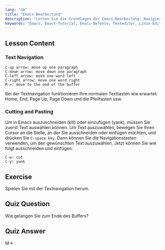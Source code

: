 ```yaml
---
lang: "de"
title: "Emacs-Bearbeitung"
description: "Lernen Sie die Grundlagen der Emacs-Bearbeitung: Navigieren Sie effizient durch Text, schneiden Sie ihn aus und fügen Sie ihn ein. Dieser anfängerfreundliche Leitfaden hilft Ihnen, die wesentlichen Emacs-Befehle für Linux zu beherrschen."
keywords: "Emacs, Emacs-Tutorial, Emacs-Befehle, Texteditor, Linux-Editor, Emacs-Navigation, Emacs für Anfänger, Emacs-Anleitung"
---
```


## Lesson Content

### Text Navigation

```
C-up arrow: move up one paragraph
C-down arrow: move down one paragraph
C-left arrow: move one word left
C-right arrow: move one word right
M->: move to the end of the buffer
```

Bei der Textnavigation funktionieren Ihre normalen Texttasten wie erwartet: Home, End, Page Up, Page Down und die Pfeiltasten usw.

### Cutting and Pasting

Um in Emacs auszuschneiden (kill) oder einzufügen (yank), müssen Sie zuerst Text auswählen können. Um Text auszuwählen, bewegen Sie Ihren Cursor an die Stelle, an der Sie ausschneiden oder einfügen möchten, und drücken Sie `C-space key`. Dann können Sie die Navigationstasten verwenden, um den gewünschten Text auszuwählen. Jetzt können Sie wie folgt ausschneiden und einfügen:

```
C-w: cut
C-y: yank
```

## Exercise

Spielen Sie mit der Textnavigation herum.

## Quiz Question

Wie gelangen Sie zum Ende des Buffers?

## Quiz Answer

M->
